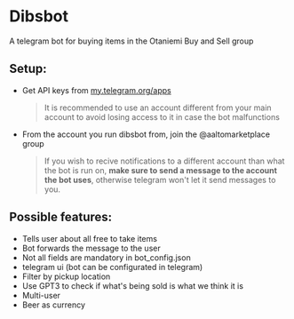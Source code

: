 # Dibsbot
 A telegram bot for buying items in the Otaniemi Buy and Sell group

## Setup:
- Get API keys from [my.telegram.org/apps](https://my.telegram.org/apps)
    > It is recommended to use an account different from your main account to avoid losing access to it in case the bot malfunctions
- From the account you run dibsbot from, join the @aaltomarketplace group
    > If you wish to recive notifications to a different account than what the bot is run on, <strong>make sure to send a message to the account the bot uses</strong>, otherwise telegram won't let it send messages to you.

## Possible features:
- Tells user about all free to take items
- Bot forwards the message to the user
- Not all fields are mandatory in bot_config.json
- telegram ui (bot can be configurated in telegram)
- Filter by pickup location
- Use GPT3 to check if what's being sold is what we think it is
- Multi-user
- Beer as currency